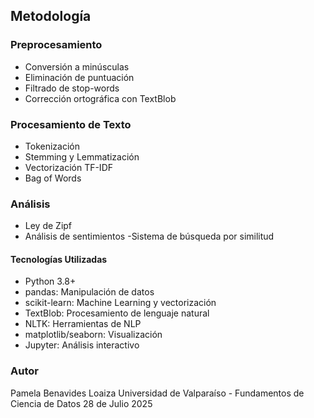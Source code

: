 ## Metodología
### Preprocesamiento
- Conversión a minúsculas
- Eliminación de puntuación
- Filtrado de stop-words
- Corrección ortográfica con TextBlob

### Procesamiento de Texto
- Tokenización
- Stemming y Lemmatización
- Vectorización TF-IDF
- Bag of Words

### Análisis
- Ley de Zipf
- Análisis de sentimientos
 -Sistema de búsqueda por similitud

#### Tecnologías Utilizadas
- Python 3.8+
- pandas: Manipulación de datos
- scikit-learn: Machine Learning y vectorización
- TextBlob: Procesamiento de lenguaje natural
- NLTK: Herramientas de NLP
- matplotlib/seaborn: Visualización
- Jupyter: Análisis interactivo

### Autor
Pamela Benavides Loaiza
Universidad de Valparaíso - Fundamentos de Ciencia de Datos
28 de Julio 2025